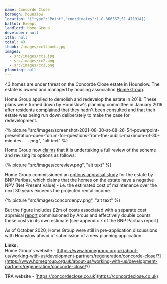 ```yaml
---
name: Concorde Close
borough: hounslow
location: '{"type":"Point","coordinates":[-0.366567,51.471914]}'
ballot: Exempt
landlord: Home Group
developer: null
itla: null
total: 43
thumb: /images/cc1thumb.jpg
images:
  - src/images/cc1.jpg
  - src/images/cc2.png
  - src/images/cc3.png
planning: null
---
```

43 homes are under threat on the Concorde Close estate in Hounslow. The estate is owned and managed by housing association [Home Group](http://homegroup.org.uk).

Home Group applied to demolish and redevelop the estate in 2018. These plans were turned down by Hounslow's planning committee in January 2019 after residents [complained](https://democraticservices.hounslow.gov.uk/documents/s145242/CCRA_Forum_Presentation_30Aug2018.pdf) that they hadn't been consulted and that their estate was being run down deliberately to make the case for redevelopment.

{% picture "src/images/screenshot-2021-08-30-at-08-26-54-powerpoint-presentation-open-forum-for-questions-from-the-public-maximum-of-30-minutes-...-.png", "alt text" %}

Home Group now [claims](https://www.homegroup.org.uk/about-us/working-with-us/development-partners/regeneration/concorde-close/) that it is undertaking a full review of the scheme and revising its options as follows:

{% picture "src/images/ccreview.png", "alt text" %}

Home Group commissioned an [options appraisal study](/images/bnpp.pdf) for the estate by BNP Paribas, which claims that the homes on the estate have a negative NPV (Net Present Value) - i.e. the estimated cost of maintenance over the next 30 years exceeds the projected rental income.

{% picture "src/images/concordenpv.png", "alt text" %}

But the figure includes £2m of costs associated with a separate cost appraisal [report](/images/arcus.pdf) commissioned by Arcus and effectively double counts these costs in its own estimate (see appendix 7 of the BNP Paribas report).

As of October 2020, Home Group were still in pre-application discussions with Hounslow ahead of submission of a new planning application.

__Links:__  
Home Group's website - [https://www.homegroup.org.uk/about-us/working-with-us/development-partners/regeneration/concorde-close/?](https://www.homegroup.org.uk/about-us/working-with-us/development-partners/regeneration/concorde-close/?) 

TRA website - [https://concordeclose.co.uk](https://concordeclose.co.uk)
